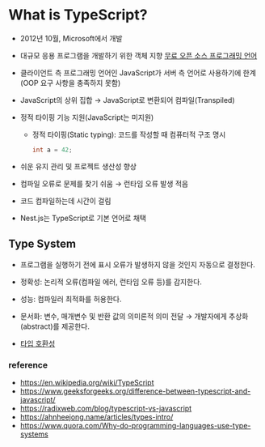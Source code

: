 # What is TypeScript?

- 2012년 10월, Microsoft에서 개발

- 대규모 응용 프로그램을 개발하기 위한 객체 지향 [무료 오픈 소스 프로그래밍 언어](https://github.com/microsoft/TypeScript)

- 클라이언트 측 프로그래밍 언어인 JavaScript가 서버 측 언어로 사용하기에 한계(OOP 요구 사항을 충족하지 못함)

- JavaScript의 상위 집합 → JavaScript로 변환되어 컴파일(Transpiled)

- 정적 타이핑 기능 지원(JavaScript는 미지원)

  - 정적 타이핑(Static typing): 코드를 작성할 때 컴퓨터적 구조 명시
    ```c
    int a = 42;
    ```

- 쉬운 유지 관리 및 프로젝트 생산성 향상

- 컴파일 오류로 문제를 찾기 쉬움 → 런타임 오류 발생 적음

- 코드 컴파일하는데 시간이 걸림

- Nest.js는 TypeScript로 기본 언어로 채택

## Type System

- 프로그램을 실행하기 전에 표시 오류가 발생하지 않을 것인지 자동으로 결정한다.

- 정확성: 논리적 오류(컴파일 에러, 런타임 오류 등)를 감지한다.
- 성능: 컴파일러 최적화를 허용한다.
- 문서화: 변수, 매개변수 및 반환 값의 의미론적 의미 전달 → 개발자에게 추상화(abstract)를 제공한다.
- [타입 호환성](https://toss.tech/article/typescript-type-compatibility)

### reference

- https://en.wikipedia.org/wiki/TypeScript
- https://www.geeksforgeeks.org/difference-between-typescript-and-javascript/
- https://radixweb.com/blog/typescript-vs-javascript
- https://ahnheejong.name/articles/types-intro/
- https://www.quora.com/Why-do-programming-languages-use-type-systems
